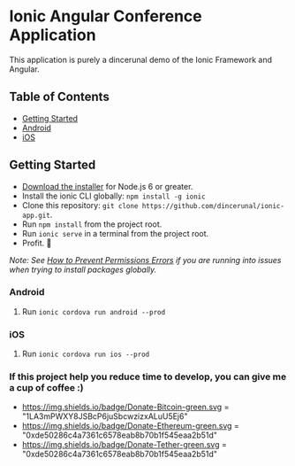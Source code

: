 # Ionic Angular Conference Application

This application is purely a dincerunal demo of the Ionic Framework and Angular.

## Table of Contents
- [Getting Started](#getting-started)
- [Android](#android)
- [iOS](#ios)


## Getting Started

* [Download the installer](https://nodejs.org/) for Node.js 6 or greater.
* Install the ionic CLI globally: `npm install -g ionic`
* Clone this repository: `git clone https://github.com/dincerunal/ionic-app.git`.
* Run `npm install` from the project root.
* Run `ionic serve` in a terminal from the project root.
* Profit. :tada:

_Note: See [How to Prevent Permissions Errors](https://docs.npmjs.com/getting-started/fixing-npm-permissions) if you are running into issues when trying to install packages globally._



### Android

1. Run `ionic cordova run android --prod`

### iOS

1. Run `ionic cordova run ios --prod`




### If this project help you reduce time to develop, you can give me a cup of coffee :)

* https://img.shields.io/badge/Donate-Bitcoin-green.svg  = "1LA3mPWXY8JSBcP6juSbcwzizxALuU5Ej6"
* https://img.shields.io/badge/Donate-Ethereum-green.svg = "0xde50286c4a7361c6578eab8b70b1f545eaa2b51d"
* https://img.shields.io/badge/Donate-Tether-green.svg   = "0xde50286c4a7361c6578eab8b70b1f545eaa2b51d"
